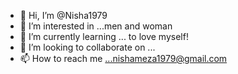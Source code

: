 - 👋 Hi, I’m @Nisha1979
- 👀 I’m interested in ...men and woman 
- 🌱 I’m currently learning ... to love myself!
- 💞️ I’m looking to collaborate on ...
- 📫 How to reach me ...nishameza1979@gmail.com

<!---
Nisha1979/Nisha1979 is a ✨ special ✨ repository because its `README.md` (this file) appears on your GitHub profile.
You can click the Preview link to take a look at your changes.
--->
